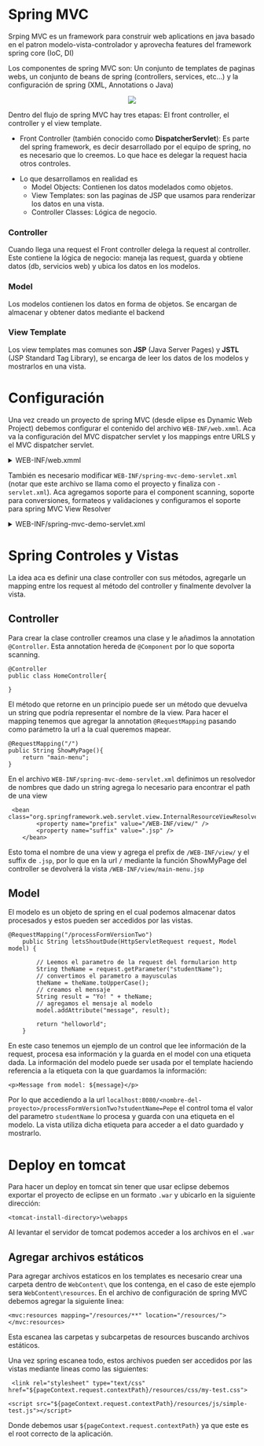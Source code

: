 # Spring MVC

Srping MVC es un framework para construir web aplications en java basado en el patron modelo-vista-controlador y aprovecha features del framework spring core (IoC, DI)

Los componentes de spring MVC son: Un conjunto de templates de paginas webs, un conjunto de beans de spring (controllers, services, etc...) y la configuración de spring (XML, Annotations o Java)

<p align="center">
  <img src="https://docs.spring.io/spring-framework/docs/3.2.x/spring-framework-reference/html/images/mvc.png" />
</p>

Dentro del flujo de spring MVC hay tres etapas: El front controller, el controller y el view template.

- Front Controller (también conocido como **DispatcherServlet**): Es parte del spring framework, es decir desarrollado por el equipo de spring, no es necesario que lo creemos. Lo que hace es delegar la request hacia otros controles.

* Lo que desarrollamos en realidad es
  - Model Objects: Contienen los datos modelados como objetos.
  - View Templates: son las paginas de JSP que usamos para renderizar los datos en una vista.
  - Controller Classes: Lógica de negocio.

### Controller

Cuando llega una request el Front controller delega la request al controller.
Este contiene la lógica de negocio: maneja las request, guarda y obtiene datos (db, servicios web) y ubica los datos en los modelos.

### Model

Los modelos contienen los datos en forma de objetos. Se encargan de almacenar y obtener datos mediante el backend

### View Template

Los view templates mas comunes son **JSP** (Java Server Pages) y **JSTL** (JSP Standard Tag Library), se encarga de leer los datos de los modelos y mostrarlos en una vista.

# Configuración

Una vez creado un proyecto de spring MVC (desde elipse es Dynamic Web Project) debemos configurar el contenido del archivo `WEB-INF/web.xmml`. Aca va la configuración del MVC dispatcher servlet y los mappings entre URLS y el MVC dispatcher servlet.

<details>
 <summary>WEB-INF/web.xmml</summary>
```
<?xml version="1.0" encoding="UTF-8"?>

<web-app xmlns:xsi="http://www.w3.org/2001/XMLSchema-instance"
	xmlns="http://xmlns.jcp.org/xml/ns/javaee"
	xsi:schemaLocation="http://xmlns.jcp.org/xml/ns/javaee http://xmlns.jcp.org/xml/ns/javaee/web-app_3_1.xsd"
	id="WebApp_ID" version="3.1">

    <display-name>spring-mvc-demo</display-name>

    <absolute-ordering />

    <!-- Spring MVC Configs -->

    <!-- Step 1: Configure Spring MVC Dispatcher Servlet -->
    <servlet>
    	<servlet-name>dispatcher</servlet-name>
    	<servlet-class>org.springframework.web.servlet.DispatcherServlet</servlet-class>
    	<init-param>
    		<param-name>contextConfigLocation</param-name>
    		<param-value>/WEB-INF/spring-mvc-demo-servlet.xml</param-value>
    	</init-param>
    	<load-on-startup>1</load-on-startup>
    </servlet>

    <!-- Step 2: Set up URL mapping for Spring MVC Dispatcher Servlet -->
    <servlet-mapping>
    	<servlet-name>dispatcher</servlet-name>
    	<url-pattern>/</url-pattern>
    </servlet-mapping>

</web-app>
```
 </details>

También es necesario modificar `WEB-INF/spring-mvc-demo-servlet.xml` (notar que este archivo se llama como el proyecto y finaliza con `-servlet.xml`). Aca agregamos soporte para el component scanning, soporte para conversiones, formateos y validaciones y configuramos el soporte para spring MVC View Resolver

<details>
 <summary>WEB-INF/spring-mvc-demo-servlet.xml</summary>
```
<?xml version="1.0" encoding="UTF-8"?>
<beans xmlns="http://www.springframework.org/schema/beans"
	xmlns:xsi="http://www.w3.org/2001/XMLSchema-instance" 
	xmlns:context="http://www.springframework.org/schema/context"
	xmlns:mvc="http://www.springframework.org/schema/mvc"
	xsi:schemaLocation="
		http://www.springframework.org/schema/beans
    	http://www.springframework.org/schema/beans/spring-beans.xsd
    	http://www.springframework.org/schema/context
    	http://www.springframework.org/schema/context/spring-context.xsd
    	http://www.springframework.org/schema/mvc
        http://www.springframework.org/schema/mvc/spring-mvc.xsd">

    <!-- Step 3: Add support for component scanning -->
    <context:component-scan base-package="com.luv2code.springdemo" />

    <!-- Step 4: Add support for conversion, formatting and validation support -->
    <mvc:annotation-driven/>

    <!-- Step 5: Define Spring MVC view resolver -->
    <bean
    	class="org.springframework.web.servlet.view.InternalResourceViewResolver">
    	<property name="prefix" value="/WEB-INF/view/" />
    	<property name="suffix" value=".jsp" />
    </bean>

</beans>
```
 </details>

# Spring Controles y Vistas

La idea aca es definir una clase controller con sus métodos, agregarle un mapping entre los request al método del controller y finalmente devolver la vista.

## Controller

Para crear la clase controller creamos una clase y le añadimos la annotation `@Controller`. Esta annotation hereda de `@Component` por lo que soporta scanning.

```
@Controller
public class HomeController{

}
```

El método que retorne en un principio puede ser un método que devuelva un string que podría representar el nombre de la view.
Para hacer el mapping tenemos que agregar la annotation `@RequestMapping` pasando como parámetro la url a la cual queremos mapear.

```
@RequestMapping("/")
public String ShowMyPage(){
    return "main-menu";
}
```

En el archivo `WEB-INF/spring-mvc-demo-servlet.xml` definimos un resolvedor de nombres que dado un string agrega lo necesario para encontrar el path de una view

```
 <bean class="org.springframework.web.servlet.view.InternalResourceViewResolver">
    	<property name="prefix" value="/WEB-INF/view/" />
    	<property name="suffix" value=".jsp" />
    </bean>
```

Esto toma el nombre de una view y agrega el prefix de `/WEB-INF/view/` y el suffix de `.jsp`, por lo que en la url `/` mediante la función ShowMyPage del controller se devolverá la vista `/WEB-INF/view/main-menu.jsp`

## Model

El modelo es un objeto de spring en el cual podemos almacenar datos procesados y estos pueden ser accedidos por las vistas.

```
@RequestMapping("/processFormVersionTwo")
	public String letsShoutDude(HttpServletRequest request, Model model) {

		// Leemos el parametro de la request del formularion http
		String theName = request.getParameter("studentName");
		// convertimos el parametro a mayusculas
		theName = theName.toUpperCase();
		// creamos el mensaje
		String result = "Yo! " + theName;
		// agregamos el mensaje al modelo
		model.addAttribute("message", result);

		return "helloworld";
	}

```

En este caso tenemos un ejemplo de un control que lee información de la request, procesa esa información y la guarda en el model con una etiqueta dada.
La información del modelo puede ser usada por el template haciendo referencia a la etiqueta con la que guardamos la información:

```
<p>Message from model: ${message}</p>
```

Por lo que accediendo a la url `localhost:8080/<nombre-del-proyecto>/processFormVersionTwo?studentName=Pepe` el control toma el valor del parametro `studentName` lo procesa y guarda con una etiqueta en el modelo. La vista utiliza dicha etiqueta para acceder a el dato guardado y mostrarlo.

# Deploy en tomcat

Para hacer un deploy en tomcat sin tener que usar eclipse debemos exportar el proyecto de eclipse en un formato `.war` y ubicarlo en la siguiente dirección:

```
<tomcat-install-directory>\webapps
```

Al levantar el servidor de tomcat podemos acceder a los archivos en el `.war`

## Agregar archivos estáticos

Para agregar archivos estaticos en los templates es necesario crear una carpeta dentro de `WebContent\` que los contenga, en el caso de este ejemplo sera `WebContent\resources`. En el archivo de configuración de spring MVC debemos agregar la siguiente linea:

```
<mvc:resources mapping="/resources/**" location="/resources/"></mvc:resources>
```

Esta escanea las carpetas y subcarpetas de resources buscando archivos estáticos.

Una vez spring escanea todo, estos archivos pueden ser accedidos por las vistas mediante lineas como las siguientes:

```
 <link rel="stylesheet" type="text/css" href="${pageContext.request.contextPath}/resources/css/my-test.css">

<script src="${pageContext.request.contextPath}/resources/js/simple-test.js"></script>
```

Donde debemos usar `${pageContext.request.contextPath}` ya que este es el root correcto de la aplicación.

